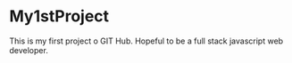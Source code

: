 # My1stProject
This is my first project o GIT Hub. 
Hopeful to be a full stack javascript web developer.
